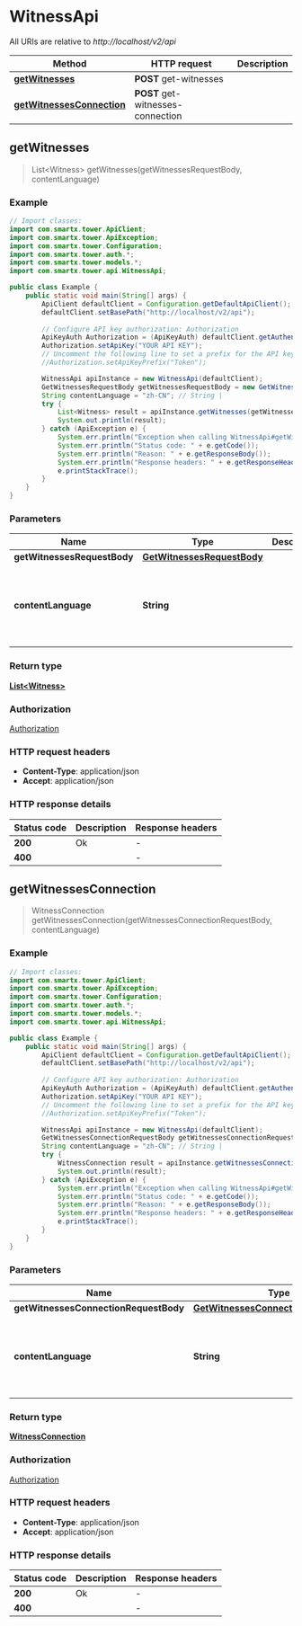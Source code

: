 # WitnessApi

All URIs are relative to *http://localhost/v2/api*

Method | HTTP request | Description
------------- | ------------- | -------------
[**getWitnesses**](WitnessApi.md#getWitnesses) | **POST** get-witnesses | 
[**getWitnessesConnection**](WitnessApi.md#getWitnessesConnection) | **POST** get-witnesses-connection | 



## getWitnesses

> List&lt;Witness&gt; getWitnesses(getWitnessesRequestBody, contentLanguage)



### Example

```java
// Import classes:
import com.smartx.tower.ApiClient;
import com.smartx.tower.ApiException;
import com.smartx.tower.Configuration;
import com.smartx.tower.auth.*;
import com.smartx.tower.models.*;
import com.smartx.tower.api.WitnessApi;

public class Example {
    public static void main(String[] args) {
        ApiClient defaultClient = Configuration.getDefaultApiClient();
        defaultClient.setBasePath("http://localhost/v2/api");
        
        // Configure API key authorization: Authorization
        ApiKeyAuth Authorization = (ApiKeyAuth) defaultClient.getAuthentication("Authorization");
        Authorization.setApiKey("YOUR API KEY");
        // Uncomment the following line to set a prefix for the API key, e.g. "Token" (defaults to null)
        //Authorization.setApiKeyPrefix("Token");

        WitnessApi apiInstance = new WitnessApi(defaultClient);
        GetWitnessesRequestBody getWitnessesRequestBody = new GetWitnessesRequestBody(); // GetWitnessesRequestBody | 
        String contentLanguage = "zh-CN"; // String | 
        try {
            List<Witness> result = apiInstance.getWitnesses(getWitnessesRequestBody, contentLanguage);
            System.out.println(result);
        } catch (ApiException e) {
            System.err.println("Exception when calling WitnessApi#getWitnesses");
            System.err.println("Status code: " + e.getCode());
            System.err.println("Reason: " + e.getResponseBody());
            System.err.println("Response headers: " + e.getResponseHeaders());
            e.printStackTrace();
        }
    }
}
```

### Parameters


Name | Type | Description  | Notes
------------- | ------------- | ------------- | -------------
 **getWitnessesRequestBody** | [**GetWitnessesRequestBody**](GetWitnessesRequestBody.md)|  |
 **contentLanguage** | **String**|  | [optional] [default to en-US] [enum: zh-CN, en-US]

### Return type

[**List&lt;Witness&gt;**](Witness.md)

### Authorization

[Authorization](../README.md#Authorization)

### HTTP request headers

- **Content-Type**: application/json
- **Accept**: application/json


### HTTP response details
| Status code | Description | Response headers |
|-------------|-------------|------------------|
| **200** | Ok |  -  |
| **400** |  |  -  |


## getWitnessesConnection

> WitnessConnection getWitnessesConnection(getWitnessesConnectionRequestBody, contentLanguage)



### Example

```java
// Import classes:
import com.smartx.tower.ApiClient;
import com.smartx.tower.ApiException;
import com.smartx.tower.Configuration;
import com.smartx.tower.auth.*;
import com.smartx.tower.models.*;
import com.smartx.tower.api.WitnessApi;

public class Example {
    public static void main(String[] args) {
        ApiClient defaultClient = Configuration.getDefaultApiClient();
        defaultClient.setBasePath("http://localhost/v2/api");
        
        // Configure API key authorization: Authorization
        ApiKeyAuth Authorization = (ApiKeyAuth) defaultClient.getAuthentication("Authorization");
        Authorization.setApiKey("YOUR API KEY");
        // Uncomment the following line to set a prefix for the API key, e.g. "Token" (defaults to null)
        //Authorization.setApiKeyPrefix("Token");

        WitnessApi apiInstance = new WitnessApi(defaultClient);
        GetWitnessesConnectionRequestBody getWitnessesConnectionRequestBody = new GetWitnessesConnectionRequestBody(); // GetWitnessesConnectionRequestBody | 
        String contentLanguage = "zh-CN"; // String | 
        try {
            WitnessConnection result = apiInstance.getWitnessesConnection(getWitnessesConnectionRequestBody, contentLanguage);
            System.out.println(result);
        } catch (ApiException e) {
            System.err.println("Exception when calling WitnessApi#getWitnessesConnection");
            System.err.println("Status code: " + e.getCode());
            System.err.println("Reason: " + e.getResponseBody());
            System.err.println("Response headers: " + e.getResponseHeaders());
            e.printStackTrace();
        }
    }
}
```

### Parameters


Name | Type | Description  | Notes
------------- | ------------- | ------------- | -------------
 **getWitnessesConnectionRequestBody** | [**GetWitnessesConnectionRequestBody**](GetWitnessesConnectionRequestBody.md)|  |
 **contentLanguage** | **String**|  | [optional] [default to en-US] [enum: zh-CN, en-US]

### Return type

[**WitnessConnection**](WitnessConnection.md)

### Authorization

[Authorization](../README.md#Authorization)

### HTTP request headers

- **Content-Type**: application/json
- **Accept**: application/json


### HTTP response details
| Status code | Description | Response headers |
|-------------|-------------|------------------|
| **200** | Ok |  -  |
| **400** |  |  -  |

